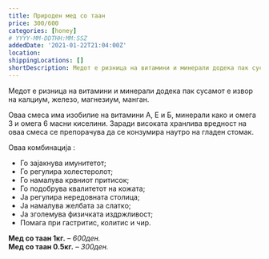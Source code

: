 ```yaml
---
title: Природен мед со таан
price: 300/600
categories: [honey]
# YYYY-MM-DDTHH:MM:SSZ
addedDate: '2021-01-22T21:04:00Z'
location:
shippingLocations: []
shortDescription: Медот е ризница на витамини и минерали додека пак сусамот е извор на калциум, железо, магнезиум, манган. 
---
```


Медот е ризница на витамини и минерали додека пак сусамот е извор на калциум, железо, магнезиум, манган. 

Оваа смеса има изобилие на витамини А, Е и Б, минерали како и омега 3 и омега 6 масни киселини. Заради високата хранлива вредност на оваа смеса се препорачува да се конзумира наутро на гладен стомак. 

Оваа комбинација :

- Го зајакнува имунитетот;
- Го регулира холестеролот;
- Го намалува крвниот притисок;
- Го подобрува квалитетот на кожата;
- Ја регулира нередовната столица;
- Ја намалува желбата за слатко;
- Ја зголемува физичката издржливост;
- Помага при гастритис, колитис и чир.

**Мед со таан 1кг.** – *600ден.
</br>*
**Мед со таан 0.5кг.** – *300ден.*